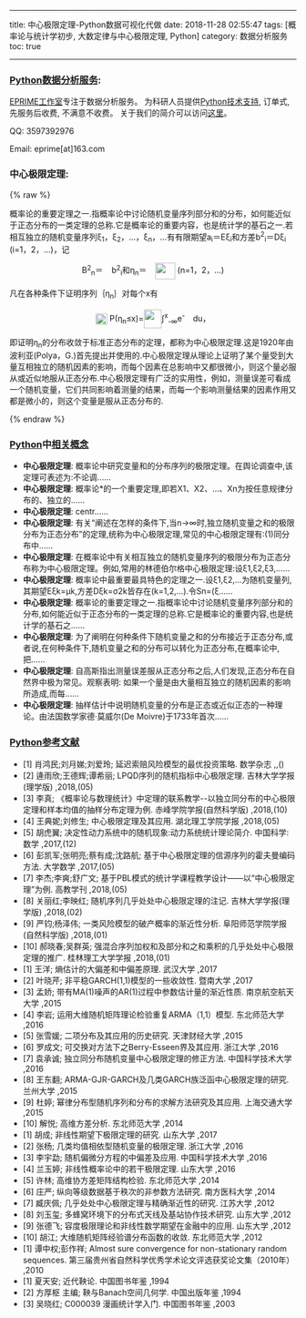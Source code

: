 
---
title: 中心极限定理-Python数据可视化代做
date: 2018-11-28 02:55:47
tags: [概率论与统计学初步, 大数定律与中心极限定理, Python]
category: 数据分析服务
toc: true

---



<span></span>
<!-- more -->

### [Python](/tags/Python/)[数据分析服务](/categories/数据分析服务/):
[EPRIME工作室](http://eprime.cn/)专注于数据分析服务。
为科研人员提供[Python技术支持](http://eprime.cn/2018/08/18/EPRIME工作室Python代做服务详情/), 订单式, 先服务后收费, 不满意不收费。
关于我们的简介可以访问[这里](http://eprime.cn/2018/08/17/关于EPRIME工作室/)。

QQ: 3597392976

Email: eprime[at]163.com



### 中心极限定理:

{% raw %}
<div class="p1">概率论的重要定理之一.指概率论中讨论随机变量序列部分和的分布，如何能近似于正态分布的一类定理的总称.它是概率论的重要内容，也是统计学的基石之一.若相互独立的随机变量序列ξ<sub>1</sub>，ξ<sub>2</sub>，…，ξ<sub>n</sub>，…有有限期望a<sub>i</sub>＝Eξ<sub>i</sub>和方差b<sup>2</sup><sub>i</sub>＝Dξ<sub>i</sub> (i=1，2，…)，记<p></p><p align="center">B<sup>2</sup><sub>n</sub>＝<span class="imgdiv" style="text-align:center;"><img onclick="zoomPic(this);" align="absmiddle" height="26" src="/CRFDPIC/R200607288/MATH1X_1986.JPG" width="15"></span>b<sup>2</sup><sub>i</sub>和η<sub>n</sub>＝<span class="imgdiv" style="text-align:center;"><img onclick="zoomPic(this);" align="absmiddle" height="26" src="/CRFDPIC/R200607288/MATH1X_1987.JPG" width="15"></span><span class="imgdiv" style="text-align:center;"><img onclick="zoomPic(this);" align="absmiddle" height="29" src="/CRFDPIC/R200607288/MATH0X_6198.JPG" width="35"></span> (n=1，2，…)</p><p>凡在各种条件下证明序列｛η<sub>n</sub>｝对每个x有</p><p></p><p align="center"><span class="imgdiv" style="text-align:center;"><img onclick="zoomPic(this);" align="absmiddle" height="20" src="/CRFDPIC/R200607288/MATH1X_1988.JPG" width="21"></span> P(η<sub>n</sub>≤x)=<span class="imgdiv" style="text-align:center;"><img onclick="zoomPic(this);" align="absmiddle" height="33" src="/CRFDPIC/R200607288/MATH0X_6199.JPG" width="31"></span>∫<sup>x</sup><sub>-∞</sub>e<sup>-<span class="imgdiv" style="text-align:center;"><img onclick="zoomPic(this);" align="absmiddle" height="28" src="/CRFDPIC/R200607288/MATH0X_6200.JPG" width="14"></span></sup>du，</p>即证明η<sub>n</sub>的分布收敛于标准正态分布的定理，都称为中心极限定理.这是1920年由波利亚(Polya，G.)首先提出并使用的.中心极限定理从理论上证明了某个量受到大量互相独立的随机因素的影响，而每个因素在总影响中又都很微小，则这个量必服从或近似地服从正态分布.中心极限定理有广泛的实用性，例如，测量误差可看成一个随机变量，它们共同影响着测量的结果，而每一个影响测量结果的因素作用又都是微小的，则这个变量是服从正态分布的.</div>
{% endraw %}



### [Python](/tags/Python/)中[相关概念](/categories/数据分析服务)

- **中心极限定理**: 概率论中研究变量和的分布序列的极限定理。在舆论调查中,该定理可表述为:不论调......
- **中心极限定理**: 概率论*的一个重要定理,即若X1、X2、…、Xn为按任意规律分布的、独立的......
- **中心极限定理**: centr......
- **中心极限定理**: 有关“阐述在怎样的条件下,当n→∞时,独立随机变量之和的极限分布为正态分布”的定理,统称为中心极限定理,常见的中心极限定理有:(1)同分布中......
- **中心极限定理**: 在概率论中有关相互独立的随机变量序列的极限分布为正态分布称为中心极限定理。例如,常用的林德伯尔格中心极限定理:设ξ1,ξ2,ξ3,......
- **中心极限定理**: 概率论中最重要最具特色的定理之一.设ξ1,ξ2,…为随机变量列,其期望Eξk=μk,方差Dξk=σ2k皆存在(k=1,2,…).令Sn=(ξ......
- **中心极限定理**: 概率论的重要定理之一.指概率论中讨论随机变量序列部分和的分布,如何能近似于正态分布的一类定理的总称.它是概率论的重要内容,也是统计学的基石之......
- **中心极限定理**: 为了阐明在何种条件下随机变量之和的分布接近于正态分布,或者说,在何种条件下,随机变量之和的分布可以转化为正态分布,在概率论中,把......
- **中心极限定理**: 自高斯指出测量误差服从正态分布之后,人们发现,正态分布在自然界中极为常见。观察表明: 如果一个量是由大量相互独立的随机因素的影响所造成,而每......
- **中心极限定理**: 抽样估计中说明随机变量的分布是正态或近似正态的一种理论。由法国数学家德·莫威尔(De Moivre)于1733年首次......


### [Python](/tags/Python/)[参考文献](/categories/数据分析服务/)

- [1]  肖鸿民;刘月娣;刘爱玲; 延迟索赔风险模型的最优投资策略. 数学杂志 ,,()
- [2]  逄雨欣;王德辉;谭希丽; LPQD序列的随机指标中心极限定理. 吉林大学学报(理学版) ,2018,(05)
- [3]  李真; 《概率论与数理统计》中定理的联系教学--以独立同分布的中心极限定理和样本均值的抽样分布定理为例. 赤峰学院学报(自然科学版) ,2018,(10)
- [4]  王典妮;刘修生; 中心极限定理及其应用. 湖北理工学院学报 ,2018,(05)
- [5]  胡虎翼; 决定性动力系统中的随机现象:动力系统统计理论简介. 中国科学:数学 ,2017,(12)
- [6]  彭凯军;张明亮;蔡有成;沈路航; 基于中心极限定理的信源序列的霍夫曼编码方法. 大学数学 ,2017,(05)
- [7]  李杰;李爽;舒广文; 基于PBL模式的统计学课程教学设计——以“中心极限定理”为例. 高教学刊 ,2018,(05)
- [8]  关丽红;李映红; 随机序列几乎处处中心极限定理的注记. 吉林大学学报(理学版) ,2018,(02)
- [9]  严钧;杨泽伟; 一类风险模型的破产概率的渐近性分析. 阜阳师范学院学报(自然科学版) ,2018,(01)
- [10]  郝晓春;吴群英; 强混合序列加权和及部分和之和乘积的几乎处处中心极限定理的推广. 桂林理工大学学报 ,2018,(01)
- [1]  王洋; 熵估计的大偏差和中偏差原理. 武汉大学 ,2017
- [2]  叶晓芹; 非平稳GARCH(1,1)模型的一些收敛性. 暨南大学 ,2017
- [3]  孟娇; 带有MA(1)噪声的AR(1)过程中参数估计量的渐近性质. 南京航空航天大学 ,2015
- [4]  李岩; 运用大维随机矩阵理论检验重复ARMA（1,1）模型. 东北师范大学 ,2016
- [5]  张雪媛; 二项分布及其应用的历史研究. 天津财经大学 ,2015
- [6]  罗成文; 可交换对方法下之Berry-Esseen界及其应用. 浙江大学 ,2016
- [7]  袁承诚; 独立同分布随机变量中心极限定理的修正方法. 中国科学技术大学 ,2016
- [8]  王东翻; ARMA-GJR-GARCH及几类GARCH族泛函中心极限定理的研究. 兰州大学 ,2015
- [9]  杜婷; 幂律分布型随机序列和分布的求解方法研究及其应用. 上海交通大学 ,2015
- [10]  解悦; 高维方差分析. 东北师范大学 ,2014
- [1]  胡成; 非线性期望下极限定理的研究. 山东大学 ,2017
- [2]  张杨; 几类均值相依型随机变量的极限定理. 浙江大学 ,2016
- [3]  李宇勐; 随机偏微分方程的中偏差及应用. 中国科学技术大学 ,2016
- [4]  兰玉婷; 非线性概率论中的若干极限定理. 山东大学 ,2016
- [5]  许林; 高维协方差矩阵结构检验. 东北师范大学 ,2014
- [6]  庄严; 纵向等级数据基于秩次的非参数方法研究. 南方医科大学 ,2014
- [7]  臧庆佩; 几乎处处中心极限定理与精确渐近性的研究. 江苏大学 ,2012
- [8]  刘玉玺; 多蜂窝环境下的分布式天线及基站协作技术研究. 山东大学 ,2012
- [9]  张德飞; 容度极限理论和非线性数学期望在金融中的应用. 山东大学 ,2012
- [10]  胡江; 大维随机矩阵经验谱分布函数的收敛. 东北师范大学 ,2012
- [1]  谭中权;彭作祥; Almost sure convergence for non-stationary random sequences. 第三届贵州省自然科学优秀学术论文评选获奖论文集（2010年） ,2010
- [1]  夏天安; 近代鞅论. 中国图书年鉴 ,1994
- [2]  方厚枢 主编; 鞅与Banach空间几何学. 中国出版年鉴 ,1994
- [3]  吴晓红; C000039  漫画统计学入门. 中国图书年鉴 ,2003



